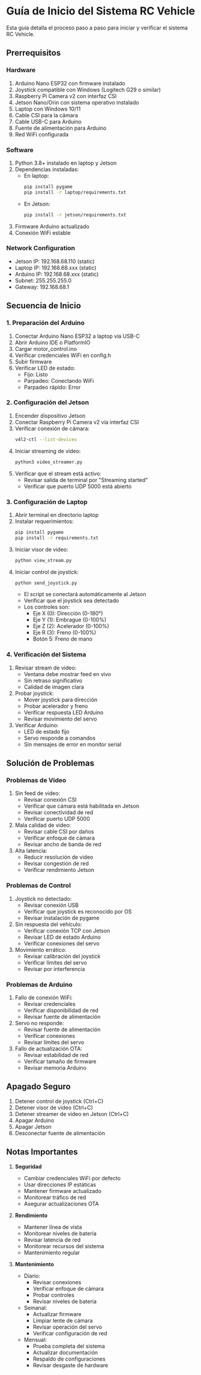 # Guía de Inicio del Sistema RC Vehicle

Esta guía detalla el proceso paso a paso para iniciar y verificar el sistema RC Vehicle.

## Prerrequisitos

### Hardware
1. Arduino Nano ESP32 con firmware instalado
2. Joystick compatible con Windows (Logitech G29 o similar)
3. Raspberry Pi Camera v2 con interfaz CSI
4. Jetson Nano/Orin con sistema operativo instalado
5. Laptop con Windows 10/11
6. Cable CSI para la cámara
7. Cable USB-C para Arduino
8. Fuente de alimentación para Arduino
9. Red WiFi configurada

### Software
1. Python 3.8+ instalado en laptop y Jetson
2. Dependencias instaladas:
   - En laptop: 
     ```bash
     pip install pygame
     pip install -r laptop/requirements.txt
     ```
   - En Jetson: 
     ```bash
     pip install -r jetson/requirements.txt
     ```
3. Firmware Arduino actualizado
4. Conexión WiFi estable

### Network Configuration
- Jetson IP: 192.168.68.110 (static)
- Laptop IP: 192.168.68.xxx (static)
- Arduino IP: 192.168.68.xxx (static)
- Subnet: 255.255.255.0
- Gateway: 192.168.68.1

## Secuencia de Inicio

### 1. Preparación del Arduino
1. Conectar Arduino Nano ESP32 a laptop vía USB-C
2. Abrir Arduino IDE o PlatformIO
3. Cargar motor_control.ino
4. Verificar credenciales WiFi en config.h
5. Subir firmware
6. Verificar LED de estado:
   - Fijo: Listo
   - Parpadeo: Conectando WiFi
   - Parpadeo rápido: Error

### 2. Configuración del Jetson
1. Encender dispositivo Jetson
2. Conectar Raspberry Pi Camera v2 vía interfaz CSI
3. Verificar conexión de cámara:
   ```bash
   v4l2-ctl --list-devices
   ```
4. Iniciar streaming de video:
   ```bash
   python3 video_streamer.py
   ```
5. Verificar que el stream está activo:
   - Revisar salida de terminal por "Streaming started"
   - Verificar que puerto UDP 5000 está abierto

### 3. Configuración de Laptop
1. Abrir terminal en directorio laptop
2. Instalar requerimientos:
   ```bash
   pip install pygame
   pip install -r requirements.txt
   ```
3. Iniciar visor de video:
   ```bash
   python view_stream.py
   ```
4. Iniciar control de joystick:
   ```bash
   python send_joystick.py
   ```
   - El script se conectará automáticamente al Jetson
   - Verificar que el joystick sea detectado
   - Los controles son:
     - Eje X (0): Dirección (0-180°)
     - Eje Y (1): Embrague (0-100%)
     - Eje Z (2): Acelerador (0-100%)
     - Eje R (3): Freno (0-100%)
     - Botón 5: Freno de mano

### 4. Verificación del Sistema
1. Revisar stream de video:
   - Ventana debe mostrar feed en vivo
   - Sin retraso significativo
   - Calidad de imagen clara
2. Probar joystick:
   - Mover joystick para dirección
   - Probar acelerador y freno
   - Verificar respuesta LED Arduino
   - Revisar movimiento del servo
3. Verificar Arduino:
   - LED de estado fijo
   - Servo responde a comandos
   - Sin mensajes de error en monitor serial

## Solución de Problemas

### Problemas de Video
1. Sin feed de video:
   - Revisar conexión CSI
   - Verificar que cámara está habilitada en Jetson
   - Revisar conectividad de red
   - Verificar puerto UDP 5000
2. Mala calidad de video:
   - Revisar cable CSI por daños
   - Verificar enfoque de cámara
   - Revisar ancho de banda de red
3. Alta latencia:
   - Reducir resolución de video
   - Revisar congestión de red
   - Verificar rendimiento Jetson

### Problemas de Control
1. Joystick no detectado:
   - Revisar conexión USB
   - Verificar que joystick es reconocido por OS
   - Revisar instalación de pygame
2. Sin respuesta del vehículo:
   - Verificar conexión TCP con Jetson
   - Revisar LED de estado Arduino
   - Verificar conexiones del servo
3. Movimiento errático:
   - Revisar calibración del joystick
   - Verificar límites del servo
   - Revisar por interferencia

### Problemas de Arduino
1. Fallo de conexión WiFi:
   - Revisar credenciales
   - Verificar disponibilidad de red
   - Revisar fuente de alimentación
2. Servo no responde:
   - Revisar fuente de alimentación
   - Verificar conexiones
   - Revisar límites del servo
3. Fallo de actualización OTA:
   - Revisar estabilidad de red
   - Verificar tamaño de firmware
   - Revisar memoria Arduino

## Apagado Seguro
1. Detener control de joystick (Ctrl+C)
2. Detener visor de video (Ctrl+C)
3. Detener streamer de video en Jetson (Ctrl+C)
4. Apagar Arduino
5. Apagar Jetson
6. Desconectar fuente de alimentación

## Notas Importantes

1. **Seguridad**
   - Cambiar credenciales WiFi por defecto
   - Usar direcciones IP estáticas
   - Mantener firmware actualizado
   - Monitorear tráfico de red
   - Asegurar actualizaciones OTA

2. **Rendimiento**
   - Mantener línea de vista
   - Monitorear niveles de batería
   - Revisar latencia de red
   - Monitorear recursos del sistema
   - Mantenimiento regular

3. **Mantenimiento**
   - Diario:
     - Revisar conexiones
     - Verificar enfoque de cámara
     - Probar controles
     - Revisar niveles de batería
   - Semanal:
     - Actualizar firmware
     - Limpiar lente de cámara
     - Revisar operación del servo
     - Verificar configuración de red
   - Mensual:
     - Prueba completa del sistema
     - Actualizar documentación
     - Respaldo de configuraciones
     - Revisar desgaste de hardware 